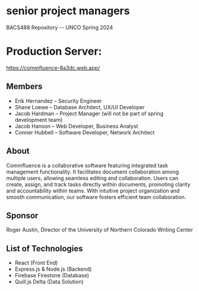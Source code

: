 # senior project managers
BACS488 Repository -- UNCO Spring 2024

# Production Server:
https://commfluence-8a3dc.web.app/

## Members
- Erik Hernandez – Security Engineer
- Shane Loewe – Database Architect, UX/UI Developer
- Jacob Hardman – Project Manager (will not be part of spring development team)
- Jacob Hanson – Web Developer, Business Analyst
- Conner Hubbell – Software Developer, Network Architect

## About 
Commfluence is a collaborative software featuring integrated task management functionality. It facilitates document collaboration among multiple users, allowing seamless editing and collaboration. Users can create, assign, and track tasks directly within documents, promoting clarity and accountability within teams. With intuitive project organization and smooth communication, our software fosters efficient team collaboration.

## Sponsor 
Roger Austin, Director of the University of Northern Colorado Writing Center

## List of Technologies 
- React (Front End) 
- Express.js & Node.js (Backend) 
- Firebase Firestone (Database) 
- Quill.js Delta (Data Solution)
